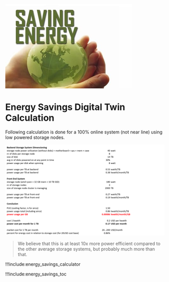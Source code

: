 ![](img/energy_savings1.png)

# Energy Savings Digital Twin Calculation

Following calculation is done for a 100% online system (not near line) using low powered storage nodes.

![](img/power_cost_storage.png ':size=800x560')

> We believe that this is at least 10x more power efficient compared to the other average storage systems, but probably much more than that.

!!!include:energy_savings_calculator

!!!include:energy_savings_toc
